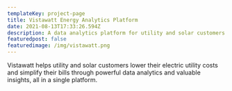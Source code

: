```yaml
---
templateKey: project-page
title: Vistawatt Energy Analytics Platform
date: 2021-08-13T17:33:26.594Z
description: A data analytics platform for utility and solar customers
featuredpost: false
featuredimage: /img/vistawatt.png
---
```

Vistawatt helps utility and solar customers lower their electric utility costs and simplify their bills through powerful data analytics and valuable insights, all in a single platform.
